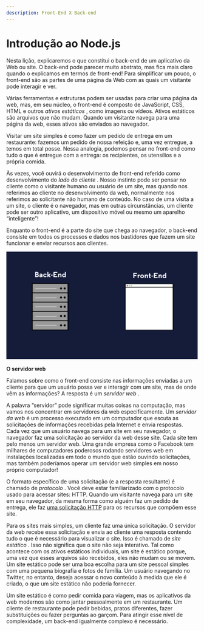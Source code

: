 ```yaml
---
description: Front-End X Back-end
---
```


# Introdução ao Node.js

Nesta lição, explicaremos o que constitui o back-end de um aplicativo da Web ou site. O back-end pode parecer muito abstrato, mas fica mais claro quando o explicamos em termos de front-end! Para simplificar um pouco, o front-end são as partes de uma página da Web com as quais um visitante pode interagir e ver.

Várias ferramentas e estruturas podem ser usadas para criar uma página da web, mas, em seu núcleo, o front-end é composto de JavaScript, CSS, HTML e outros _ativos estáticos_ , como imagens ou vídeos. Ativos estáticos são arquivos que não mudam. Quando um visitante navega para uma página da web, esses ativos são enviados ao navegador.

Visitar um site simples é como fazer um pedido de entrega em um restaurante: fazemos um pedido de nossa refeição e, uma vez entregue, a temos em total posse. Nessa analogia, podemos pensar no front-end como tudo o que é entregue com a entrega: os recipientes, os utensílios e a própria comida.

Às vezes, você ouvirá o desenvolvimento de front-end referido como desenvolvimento do _lado do cliente_ . Nosso instinto pode ser pensar no cliente como o visitante humano ou usuário de um site, mas quando nos referimos ao cliente no desenvolvimento da web, normalmente nos referimos ao solicitante não humano de conteúdo. No caso de uma visita a um site, o cliente é o navegador, mas em outras circunstâncias, um cliente pode ser outro aplicativo, um dispositivo móvel ou mesmo um aparelho “inteligente”!

Enquanto o front-end é a parte do site que chega ao navegador, o back-end consiste em todos os processos e dados nos bastidores que fazem um site funcionar e enviar recursos aos clientes.

![](../../.gitbook/assets/nodebackendfrontend_update_1-2-.gif)

**O servidor web**

Falamos sobre como o front-end consiste nas informações enviadas a um cliente para que um usuário possa ver e interagir com um site, mas de onde vêm as informações? A resposta é um _servidor web_ .

A palavra “servidor” pode significar muitas coisas na computação, mas vamos nos concentrar em servidores da web especificamente. Um _servidor da web_ é um processo executado em um computador que escuta as solicitações de informações recebidas pela Internet e envia respostas. Cada vez que um usuário navega para um site em seu navegador, o navegador faz uma solicitação ao servidor da web desse site. Cada site tem pelo menos um servidor web. Uma grande empresa como o Facebook tem milhares de computadores poderosos rodando servidores web em instalações localizadas em todo o mundo que estão ouvindo solicitações, mas também poderíamos operar um servidor web simples em nosso próprio computador!

O formato específico de uma solicitação \(e a resposta resultante\) é chamado de _protocolo_ . Você deve estar familiarizado com o protocolo usado para acessar sites: HTTP. Quando um visitante navega para um site em seu navegador, da mesma forma como alguém faz um pedido de entrega, ele faz [uma solicitação HTTP](https://www.codecademy.com/articles/http-requests) para os recursos que compõem esse site.

Para os sites mais simples, um cliente faz uma única solicitação. O servidor da web recebe essa solicitação e envia ao cliente uma resposta contendo tudo o que é necessário para visualizar o site. Isso é chamado de _site estático_ . Isso não significa que o site não seja interativo. Tal como acontece com os ativos estáticos individuais, um site é estático porque, uma vez que esses arquivos são recebidos, eles não mudam ou se movem. Um site estático pode ser uma boa escolha para um site pessoal simples com uma pequena biografia e fotos de família. Um usuário navegando no Twitter, no entanto, deseja acessar o novo conteúdo à medida que ele é criado, o que um site estático não poderia fornecer.

Um site estático é como pedir comida para viagem, mas os aplicativos da web modernos são como jantar pessoalmente em um restaurante. Um cliente de restaurante pode pedir bebidas, pratos diferentes, fazer substituições ou fazer perguntas ao garçom. Para atingir esse nível de complexidade, um back-end igualmente complexo é necessário.



